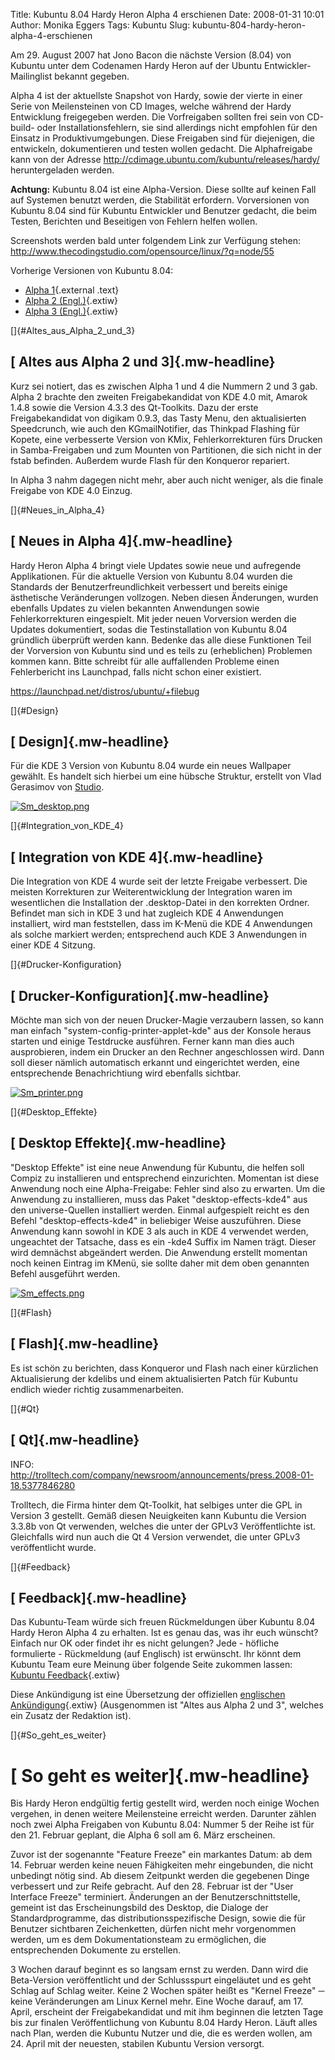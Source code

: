 Title: Kubuntu 8.04 Hardy Heron Alpha 4 erschienen
Date: 2008-01-31 10:01
Author: Monika Eggers
Tags: Kubuntu
Slug: kubuntu-804-hardy-heron-alpha-4-erschienen

Am 29. August 2007 hat Jono Bacon die nächste Version (8.04) von Kubuntu
unter dem Codenamen Hardy Heron auf der Ubuntu Entwickler-Mailinglist
bekannt gegeben.


Alpha 4 ist der aktuellste Snapshot von Hardy, sowie der vierte in einer
Serie von Meilensteinen von CD Images, welche während der Hardy
Entwicklung freigegeben werden. Die Vorfreigaben sollten frei sein von
CD-build- oder Installationsfehlern, sie sind allerdings nicht empfohlen
für den Einsatz in Produktivumgebungen. Diese Freigaben sind für
diejenigen, die entwickeln, dokumentieren und testen wollen gedacht. Die
Alphafreigabe kann von der Adresse
<http://cdimage.ubuntu.com/kubuntu/releases/hardy/> heruntergeladen
werden.


**Achtung:** Kubuntu 8.04 ist eine Alpha-Version. Diese sollte auf
keinen Fall auf Systemen benutzt werden, die Stabilität erfordern.
Vorversionen von Kubuntu 8.04 sind für Kubuntu Entwickler und Benutzer
gedacht, die beim Testen, Berichten und Beseitigen von Fehlern helfen
wollen.


<!--break--><!--break-->

Screenshots werden bald unter folgendem Link zur Verfügung stehen:
<http://www.thecodingstudio.com/opensource/linux/?q=node/55>


Vorherige Versionen von Kubuntu 8.04:


-   [Alpha
    1](http://www.kubuntu-de.org/nachrichten/kubuntu/kubuntu-8-04-hardy-heron-alpha-1-erschienen "http://www.kubuntu-de.org/nachrichten/kubuntu/kubuntu-8-04-hardy-heron-alpha-1-erschienen"){.external
    .text}
-   [Alpha 2
    (Engl.)](https://wiki.kubuntu.org/HardyHeron/Alpha2/Kubuntu "kubuntu:HardyHeron/Alpha2/Kubuntu"){.extiw}
-   [Alpha 3
    (Engl.)](https://wiki.kubuntu.org/HardyHeron/Alpha3/Kubuntu "kubuntu:HardyHeron/Alpha3/Kubuntu"){.extiw}


[]{#Altes_aus_Alpha_2_und_3}


[ Altes aus Alpha 2 und 3]{.mw-headline}
----------------------------------------


Kurz sei notiert, das es zwischen Alpha 1 und 4 die Nummern 2 und 3 gab.
Alpha 2 brachte den zweiten Freigabekandidat von KDE 4.0 mit, Amarok
1.4.8 sowie die Version 4.3.3 des Qt-Toolkits. Dazu der erste
Freigabekandidat von digikam 0.9.3, das Tasty Menu, den aktualisierten
Speedcrunch, wie auch den KGmailNotifier, das Thinkpad Flashing für
Kopete, eine verbesserte Version von KMix, Fehlerkorrekturen fürs
Drucken in Samba-Freigaben und zum Mounten von Partitionen, die sich
nicht in der fstab befinden. Außerdem wurde Flash für den Konqueror
repariert.


In Alpha 3 nahm dagegen nicht mehr, aber auch nicht weniger, als die
finale Freigabe von KDE 4.0 Einzug.


[]{#Neues_in_Alpha_4}


[ Neues in Alpha 4]{.mw-headline}
---------------------------------


Hardy Heron Alpha 4 bringt viele Updates sowie neue und aufregende
Applikationen. Für die aktuelle Version von Kubuntu 8.04 wurden die
Standards der Benutzerfreundlichkeit verbessert und bereits einige
ästhetische Veränderungen vollzogen. Neben diesen Änderungen, wurden
ebenfalls Updates zu vielen bekannten Anwendungen sowie
Fehlerkorrekturen eingespielt. Mit jeder neuen Vorversion werden die
Updates dokumentiert, sodas die Testinstallation von Kubuntu 8.04
gründlich überprüft werden kann. Bedenke das alle diese Funktionen Teil
der Vorversion von Kubuntu sind und es teils zu (erheblichen) Problemen
kommen kann. Bitte schreibt für alle auffallenden Probleme einen
Fehlerbericht ins Launchpad, falls nicht schon einer existiert.


<https://launchpad.net/distros/ubuntu/+filebug>


[]{#Design}


[ Design]{.mw-headline}
-----------------------


Für die KDE 3 Version von Kubuntu 8.04 wurde ein neues Wallpaper
gewählt. Es handelt sich hierbei um eine hübsche Struktur, erstellt von
Vlad Gerasimov von
[Studio](http://www.vladstudio.com "http://www.vladstudio.com|Vald").


[![Sm\_desktop.png](http://wiki.kubuntu-de.org/images/Sm_desktop.png)](http://wiki.kubuntu-de.org/images/Desktop.png "Desktop.png")


[]{#Integration_von_KDE_4}


[ Integration von KDE 4]{.mw-headline}
--------------------------------------


Die Integration von KDE 4 wurde seit der letzte Freigabe verbessert. Die
meisten Korrekturen zur Weiterentwicklung der Integration waren im
wesentlichen die Installation der .desktop-Datei in den korrekten
Ordner. Befindet man sich in KDE 3 und hat zugleich KDE 4 Anwendungen
installiert, wird man feststellen, dass im K-Menü die KDE 4 Anwendungen
als solche markiert werden; entsprechend auch KDE 3 Anwendungen in einer
KDE 4 Sitzung.


[]{#Drucker-Konfiguration}


[ Drucker-Konfiguration]{.mw-headline}
--------------------------------------


Möchte man sich von der neuen Drucker-Magie verzaubern lassen, so kann
man einfach "system-config-printer-applet-kde" aus der Konsole heraus
starten und einige Testdrucke ausführen. Ferner kann man dies auch
ausprobieren, indem ein Drucker an den Rechner angeschlossen wird. Dann
soll dieser nämlich automatisch erkannt und eingerichtet werden, eine
entsprechende Benachrichtiung wird ebenfalls sichtbar.


[![Sm\_printer.png](http://wiki.kubuntu-de.org/images/Sm_printer.png)](http://wiki.kubuntu-de.org/images/Printer.png "Printer.png")


[]{#Desktop_Effekte}


[ Desktop Effekte]{.mw-headline}
--------------------------------


"Desktop Effekte" ist eine neue Anwendung für Kubuntu, die helfen soll
Compiz zu installieren und entsprechend einzurichten. Momentan ist diese
Anwendung noch eine Alpha-Freigabe: Fehler sind also zu erwarten. Um die
Anwendung zu installieren, muss das Paket "desktop-effects-kde4" aus den
universe-Quellen installiert werden. Einmal aufgespielt reicht es den
Befehl "desktop-effects-kde4" in beliebiger Weise auszuführen. Diese
Anwendung kann sowohl in KDE 3 als auch in KDE 4 verwendet werden,
ungeachtet der Tatsache, dass es ein -kde4 Suffix im Namen trägt. Dieser
wird demnächst abgeändert werden. Die Anwendung erstellt momentan noch
keinen Eintrag im KMenü, sie sollte daher mit dem oben genannten Befehl
ausgeführt werden.


[![Sm\_effects.png](http://wiki.kubuntu-de.org/images/Sm_effects.png)](http://wiki.kubuntu-de.org/images/Effects.png "Effects.png")


[]{#Flash}


[ Flash]{.mw-headline}
----------------------


Es ist schön zu berichten, dass Konqueror und Flash nach einer
kürzlichen Aktualisierung der kdelibs und einem aktualisierten Patch für
Kubuntu endlich wieder richtig zusammenarbeiten.


[]{#Qt}


[ Qt]{.mw-headline}
-------------------


INFO:
<http://trolltech.com/company/newsroom/announcements/press.2008-01-18.5377846280>


Trolltech, die Firma hinter dem Qt-Toolkit, hat selbiges unter die GPL
in Version 3 gestellt. Gemäß diesen Neuigkeiten kann Kubuntu die Version
3.3.8b von Qt verwenden, welches die unter der GPLv3 Veröffentlichte
ist. Gleichfalls wird nun auch die Qt 4 Version verwendet, die unter
GPLv3 veröffentlicht wurde.


[]{#Feedback}


[ Feedback]{.mw-headline}
-------------------------


Das Kubuntu-Team würde sich freuen Rückmeldungen über Kubuntu 8.04 Hardy
Heron Alpha 4 zu erhalten. Ist es genau das, was ihr euch wünscht?
Einfach nur OK oder findet ihr es nicht gelungen? Jede - höfliche
formulierte - Rückmeldung (auf Englisch) ist erwünscht. Ihr könnt dem
Kubuntu Team eure Meinung über folgende Seite zukommen lassen: [Kubuntu
Feedback](https://wiki.kubuntu.org/HardyHeron/Alpha4/Kubuntu/Feedback "kubuntu:HardyHeron/Alpha4/Kubuntu/Feedback"){.extiw}


Diese Ankündigung ist eine Übersetzung der offiziellen [englischen
Ankündigung](https://wiki.kubuntu.org/HardyHeron/Alpha4/Kubuntu "kubuntu:HardyHeron/Alpha4/Kubuntu"){.extiw}
(Ausgenommen ist "Altes aus Alpha 2 und 3", welches ein Zusatz der
Redaktion ist).


[]{#So_geht_es_weiter}


[ So geht es weiter]{.mw-headline}
==================================


Bis Hardy Heron endgültig fertig gestellt wird, werden noch einige
Wochen vergehen, in denen weitere Meilensteine erreicht werden. Darunter
zählen noch zwei Alpha Freigaben von Kubuntu 8.04: Nummer 5 der Reihe
ist für den 21. Februar geplant, die Alpha 6 soll am 6. März erscheinen.


Zuvor ist der sogenannte "Feature Freeze" ein markantes Datum: ab dem
14. Februar werden keine neuen Fähigkeiten mehr eingebunden, die nicht
unbedingt nötig sind. Ab diesem Zeitpunkt werden die gegebenen Dinge
verbessert und zur Reife gebracht. Auf den 28. Februar ist der "User
Interface Freeze" terminiert. Änderungen an der Benutzerschnittstelle,
gemeint ist das Erscheinungsbild des Desktop, die Dialoge der
Standardprogramme, das distributionsspezifische Design, sowie die für
Benutzer sichtbaren Zeichenketten, dürfen nicht mehr vorgenommen werden,
um es dem Dokumentationsteam zu ermöglichen, die entsprechenden
Dokumente zu erstellen.


3 Wochen darauf beginnt es so langsam ernst zu werden. Dann wird die
Beta-Version veröffentlicht und der Schlussspurt eingeläutet und es geht
Schlag auf Schlag weiter. Keine 2 Wochen später heißt es "Kernel Freeze"
─ keine Veränderungen am Linux Kernel mehr. Eine Woche darauf, am 17.
April, erscheint der Freigabekandidat und mit ihm beginnen die letzten
Tage bis zur finalen Veröffentlichung von Kubuntu 8.04 Hardy Heron.
Läuft alles nach Plan, werden die Kubuntu Nutzer und die, die es werden
wollen, am 24. April mit der neuesten, stabilen Kubuntu Version
versorgt.



